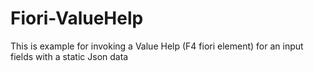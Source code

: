 # Fiori-ValueHelp
This is example for invoking a Value Help (F4 fiori element)  for an input fields with a static Json data 
